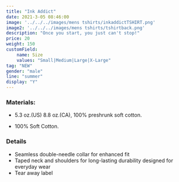 ```yaml
---
title: "Ink Addict"
date: 2021-3-05 08:46:00
image: '../../../images/mens tshirts/inkaddictTSHIRT.png'
image2: '../../../images/mens tshirts/tshirtback.png'
description: "Once you start, you just can't stop!"
price: 20
weight: 150
customField:
    name: Size
    values: "Small|Medium|Large|X-Large"
tag: "NEW"
gender: "male"
line: "summer"
display: "Y"
---
```


### Materials:  

- 5.3 oz.(US) 8.8 oz.(CA), 100% preshrunk soft cotton.

- 100% Soft Cotton.

### Details 

- Seamless double-needle collar for enhanced fit
- Taped neck and shoulders for long-lasting durability designed for everyday wear
- Tear away label